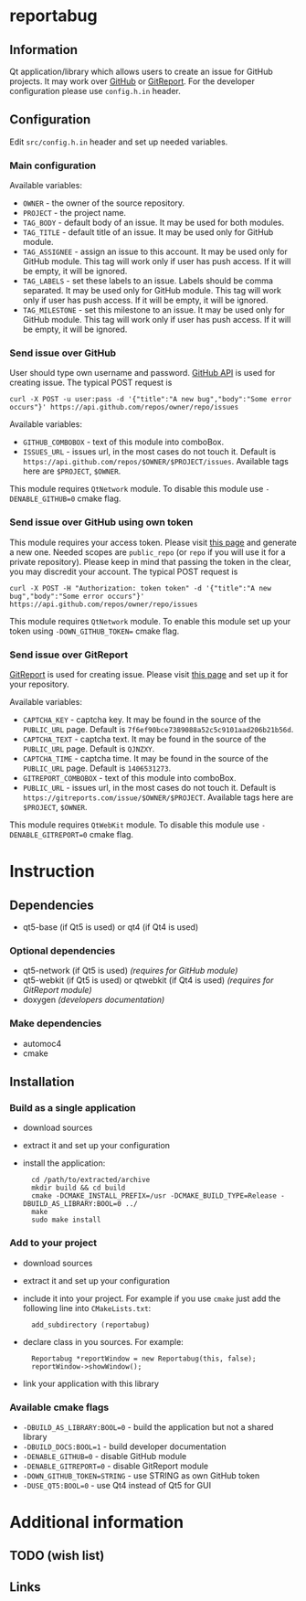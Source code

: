 reportabug
==========

Information
-----------

Qt application/library which allows users to create an issue for GitHub projects. It may work over [GitHub](https://github.com) or [GitReport](https://gitreports.com/). For the developer configuration please use `config.h.in` header.

Configuration
-------------

Edit `src/config.h.in` header and set up needed variables.

### Main configuration ###

Available variables:

* `OWNER` - the owner of the source repository.
* `PROJECT` - the project name.
* `TAG_BODY` - default body of an issue. It may be used for both modules.
* `TAG_TITLE` - default title of an issue. It may be used only for GitHub module.
* `TAG_ASSIGNEE` - assign an issue to this account. It may be used only for GitHub module. This tag will work only if user has push access. If it will be empty, it will be ignored.
* `TAG_LABELS` - set these labels to an issue. Labels should be comma separated. It may be used only for GitHub module. This tag will work only if user has push access. If it will be empty, it will be ignored.
* `TAG_MILESTONE` - set this milestone to an issue. It may be used only for GitHub module. This tag will work only if user has push access. If it will be empty, it will be ignored.

### Send issue over GitHub ###

User should type own username and password. [GitHub API](https://developer.github.com/v3/issues/) is used for creating issue. The typical POST request is

    curl -X POST -u user:pass -d '{"title":"A new bug","body":"Some error occurs"}' https://api.github.com/repos/owner/repo/issues

Available variables:

* `GITHUB_COMBOBOX` - text of this module into comboBox.
* `ISSUES_URL` - issues url, in the most cases do not touch it. Default is `https://api.github.com/repos/$OWNER/$PROJECT/issues`. Available tags here are `$PROJECT`, `$OWNER`.

This module requires `QtNetwork` module. To disable this module use `-DENABLE_GITHUB=0` cmake flag.

### Send issue over GitHub using own token ###

This module requires your access token. Please visit [this page](https://github.com/settings/applications) and generate a new one. Needed scopes are `public_repo` (or `repo` if you will use it for a private repository). Please keep in mind that passing the token in the clear, you may discredit your account. The typical POST request is

    curl -X POST -H "Authorization: token token" -d '{"title":"A new bug","body":"Some error occurs"}' https://api.github.com/repos/owner/repo/issues

This module requires `QtNetwork` module. To enable this module set up your token using `-DOWN_GITHUB_TOKEN=` cmake flag.

### Send issue over GitReport ###

[GitReport](https://gitreports.com/about) is used for creating issue. Please visit [this page](https://gitreports.com/) and set up it for your repository.

Available variables:

* `CAPTCHA_KEY` - captcha key. It may be found in the source of the `PUBLIC_URL` page. Default is `7f6ef90bce7389088a52c5c9101aad206b21b56d`.
* `CAPTCHA_TEXT` - captcha text. It may be found in the source of the `PUBLIC_URL` page. Default is `QJNZXY`.
* `CAPTCHA_TIME` - captcha time. It may be found in the source of the `PUBLIC_URL` page. Default is `1406531273`.
* `GITREPORT_COMBOBOX` - text of this module into comboBox.
* `PUBLIC_URL` - issues url, in the most cases do not touch it. Default is `https://gitreports.com/issue/$OWNER/$PROJECT`. Available tags here are `$PROJECT`, `$OWNER`.

This module requires `QtWebKit` module. To disable this module use `-DENABLE_GITREPORT=0` cmake flag.

Instruction
===========

Dependencies
------------

* qt5-base (if Qt5 is used) or qt4 (if Qt4 is used)

### Optional dependencies ###

* qt5-network (if Qt5 is used) *(requires for GitHub module)*
* qt5-webkit (if Qt5 is used) or qtwebkit (if Qt4 is used) *(requires for GitReport module)*
* doxygen *(developers documentation)*

### Make dependencies ###

* automoc4
* cmake

Installation
------------

### Build as a single application ###

* download sources
* extract it and set up your configuration
* install the application:

        cd /path/to/extracted/archive
        mkdir build && cd build
        cmake -DCMAKE_INSTALL_PREFIX=/usr -DCMAKE_BUILD_TYPE=Release -DBUILD_AS_LIBRARY:BOOL=0 ../
        make
        sudo make install

### Add to your project ###

* download sources
* extract it and set up your configuration
* include it into your project. For example if you use `cmake` just add the following line into `CMakeLists.txt`:

        add_subdirectory (reportabug)

* declare class in you sources. For example:

        Reportabug *reportWindow = new Reportabug(this, false);
        reportWindow->showWindow();

* link your application with this library

### Available cmake flags ###

* `-DBUILD_AS_LIBRARY:BOOL=0` - build the application but not a shared library
* `-DBUILD_DOCS:BOOL=1` - build developer documentation
* `-DENABLE_GITHUB=0` - disable GitHub module
* `-DENABLE_GITREPORT=0` - disable GitReport module
* `-DOWN_GITHUB_TOKEN=STRING` - use STRING as own GitHub token
* `-DUSE_QT5:BOOL=0` - use Qt4 instead of Qt5 for GUI

Additional information
======================

TODO (wish list)
----------------

Links
-----
